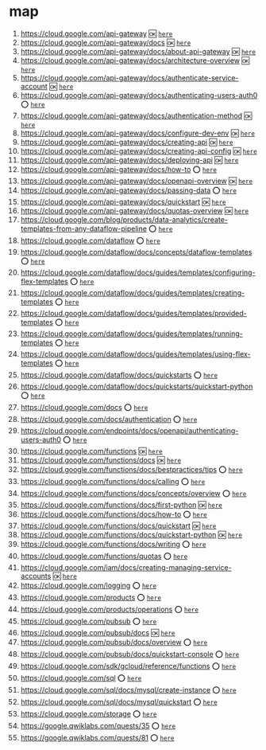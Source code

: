 

# map
1.  https://cloud.google.com/api-gateway :ok: [`here`](../https:§§cloud.google.com§api-gateway/readme.md)
1.  https://cloud.google.com/api-gateway/docs :ok: [`here`](../https:§§cloud.google.com§api-gateway§docs/readme.md)
1.  https://cloud.google.com/api-gateway/docs/about-api-gateway :ok: [`here`](../https:§§cloud.google.com§api-gateway§docs§about-api-gateway/readme.md)
1.  https://cloud.google.com/api-gateway/docs/architecture-overview :ok: [`here`](../https:§§cloud.google.com§api-gateway§docs§architecture-overview/readme.md)
1.  https://cloud.google.com/api-gateway/docs/authenticate-service-account :ok: [`here`](../https:§§cloud.google.com§api-gateway§docs§authenticate-service-account/readme.md)
1.  https://cloud.google.com/api-gateway/docs/authenticating-users-auth0 :o: [`here`](../https:§§cloud.google.com§api-gateway§docs§authenticating-users-auth0/readme.md)
1.  https://cloud.google.com/api-gateway/docs/authentication-method :ok: [`here`](../https:§§cloud.google.com§api-gateway§docs§authentication-method/readme.md)
1.  https://cloud.google.com/api-gateway/docs/configure-dev-env :ok: [`here`](../https:§§cloud.google.com§api-gateway§docs§configure-dev-env/readme.md)
1.  https://cloud.google.com/api-gateway/docs/creating-api :ok: [`here`](../https:§§cloud.google.com§api-gateway§docs§creating-api/readme.md)
1.  https://cloud.google.com/api-gateway/docs/creating-api-config :ok: [`here`](../https:§§cloud.google.com§api-gateway§docs§creating-api-config/readme.md)
1.  https://cloud.google.com/api-gateway/docs/deploying-api :ok: [`here`](../https:§§cloud.google.com§api-gateway§docs§deploying-api/readme.md)
1.  https://cloud.google.com/api-gateway/docs/how-to :o: [`here`](../https:§§cloud.google.com§api-gateway§docs§how-to/readme.md)
1.  https://cloud.google.com/api-gateway/docs/openapi-overview :ok: [`here`](../https:§§cloud.google.com§api-gateway§docs§openapi-overview/readme.md)
1.  https://cloud.google.com/api-gateway/docs/passing-data :o: [`here`](../https:§§cloud.google.com§api-gateway§docs§passing-data/readme.md)
1.  https://cloud.google.com/api-gateway/docs/quickstart :ok: [`here`](../https:§§cloud.google.com§api-gateway§docs§quickstart/readme.md)
1.  https://cloud.google.com/api-gateway/docs/quotas-overview :ok: [`here`](../https:§§cloud.google.com§api-gateway§docs§quotas-overview/readme.md)
1.  https://cloud.google.com/blog/products/data-analytics/create-templates-from-any-dataflow-pipeline :o: [`here`](../https:§§cloud.google.com§blog§products§data-analytics§create-templates-from-any-dataflow-pipeline/readme.md) 
1.  https://cloud.google.com/dataflow :o: [`here`](../https:§§cloud.google.com§dataflow/readme.md)
1.  https://cloud.google.com/dataflow/docs/concepts/dataflow-templates :o: [`here`](../https:§§cloud.google.com§dataflow§docs§concepts§dataflow-templates/readme.md)
1.  https://cloud.google.com/dataflow/docs/guides/templates/configuring-flex-templates :o: [`here`](../https:§§cloud.google.com§dataflow§docs§guides§templates§configuring-flex-templates/readme.md)
1.  https://cloud.google.com/dataflow/docs/guides/templates/creating-templates :o: [`here`](../https:§§cloud.google.com§dataflow§docs§guides§templates§creating-templates/readme.md)
1.  https://cloud.google.com/dataflow/docs/guides/templates/provided-templates :o: [`here`](../https:§§cloud.google.com§dataflow§docs§guides§templates§provided-templates/readme.md)
1.  https://cloud.google.com/dataflow/docs/guides/templates/running-templates :o: [`here`](../https:§§cloud.google.com§dataflow§docs§guides§templates§running-templates/readme.md)
1.  https://cloud.google.com/dataflow/docs/guides/templates/using-flex-templates :o: [`here`](../https:§§cloud.google.com§dataflow§docs§guides§templates§using-flex-templates/readme.md)
1.  https://cloud.google.com/dataflow/docs/quickstarts :o: [`here`](../https:§§cloud.google.com§dataflow§docs§quickstarts/readme.md)
1.  https://cloud.google.com/dataflow/docs/quickstarts/quickstart-python :o: [`here`](../https:§§cloud.google.com§dataflow§docs§quickstarts§quickstart-python/readme.md)
1.  https://cloud.google.com/docs :o: [`here`](./https:§§cloud.google.com§docs/readme.md)
1.  https://cloud.google.com/docs/authentication :o: [`here`](../https:§§cloud.google.com§docs§authentication/readme.md)
1.  https://cloud.google.com/endpoints/docs/openapi/authenticating-users-auth0 :o: [`here`](../https:§§cloud.google.com§endpoints§docs§openapi§authenticating-users-auth0/readme.md)
1.  https://cloud.google.com/functions :ok: [`here`](../https:§§cloud.google.com§functions/readme.md)
1.  https://cloud.google.com/functions/docs :ok: [`here`](../https:§§cloud.google.com§functions§docs/readme.md)
1.  https://cloud.google.com/functions/docs/bestpractices/tips :o: [`here`](../https:§§cloud.google.com§functions§docs§bestpractices§tips/readme.md)
1.  https://cloud.google.com/functions/docs/calling :o: [`here`](../https:§§cloud.google.com§functions§docs§calling/readme.md)
1.  https://cloud.google.com/functions/docs/concepts/overview :o: [`here`](../https:§§cloud.google.com§functions§docs§concepts§overview/readme.md)
1.  https://cloud.google.com/functions/docs/first-python :ok: [`here`](../https:§§cloud.google.com§functions§docs§first-python/readme.md)
1.  https://cloud.google.com/functions/docs/how-to :o: [`here`](../https:§§cloud.google.com§functions§docs§how-to/readme.md)
1.  https://cloud.google.com/functions/docs/quickstart :ok: [`here`](../https:§§cloud.google.com§functions§docs§quickstart/readme.md)
1.  https://cloud.google.com/functions/docs/quickstart-python :ok: [`here`](../https:§§cloud.google.com§functions§docs§quickstart-python/readme.md)
1.  https://cloud.google.com/functions/docs/writing :o: [`here`](../https:§§cloud.google.com§functions§docs§writing/readme.md)
1.  https://cloud.google.com/functions/quotas :o: [`here`](../https:§§cloud.google.com§functions§quotas/readme.md)
1.  https://cloud.google.com/iam/docs/creating-managing-service-accounts :ok: [`here`](../https:§§cloud.google.com§iam§docs§creating-managing-service-accounts/readme.md)
1.  https://cloud.google.com/logging :o: [`here`](../https:§§cloud.google.com§logging/readme.md)
1.  https://cloud.google.com/products :o: [`here`](../https:§§cloud.google.com§products/readme.md)
1.  https://cloud.google.com/products/operations :o: [`here`](../https:§§cloud.google.com§products§operations/readme.md)
1.  https://cloud.google.com/pubsub :o: [`here`](../https:§§cloud.google.com§pubsub/readme.md)
1.  https://cloud.google.com/pubsub/docs :ok: [`here`](../https:§§cloud.google.com§pubsub§docs/readme.md)
1.  https://cloud.google.com/pubsub/docs/overview :o: [`here`](../https:§§cloud.google.com§pubsub§docs§overview/readme.md)
1.  https://cloud.google.com/pubsub/docs/quickstart-console :o: [`here`](../https:§§cloud.google.com§pubsub§docs§quickstart-console/readme.md)
1.  https://cloud.google.com/sdk/gcloud/reference/functions :o: [`here`](../https:§§cloud.google.com§sdk§gcloud§reference§functions/readme.md)
1.  https://cloud.google.com/sql :o: [`here`](../https:§§cloud.google.com§sql/readme.md)
1.  https://cloud.google.com/sql/docs/mysql/create-instance :o: [`here`](../https:§§cloud.google.com§sql§docs§mysql§create-instance/readme.md)
1.  https://cloud.google.com/sql/docs/mysql/quickstart :o: [`here`](../https:§§cloud.google.com§sql§docs§mysql§quickstart/readme.md)
1.  https://cloud.google.com/storage :o: [`here`](../https:§§cloud.google.com§storage/readme.md)
1.  https://google.qwiklabs.com/quests/35 :o: [`here`](../https:§§google.qwiklabs.com§quests§35/readme.md)
1.  https://google.qwiklabs.com/quests/81 :o: [`here`](../https:§§google.qwiklabs.com§quests§81/readme.md)
